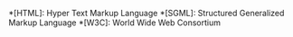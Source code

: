 <!-- Abkürzungen 
Eine Sammlung der Begriffe und Abkürzungen, die in die Dateien einbunden werden können.
-->

*[HTML]: Hyper Text Markup Language
*[SGML]: Structured Generalized Markup Language
*[W3C]: World Wide Web Consortium
